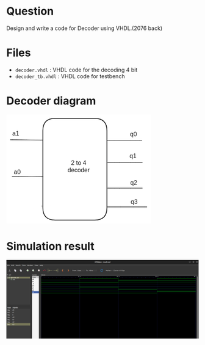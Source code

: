 # Question
Design and write a code for Decoder using VHDL.(2076 back)

# Files

- `decoder.vhdl` : VHDL code for the decoding 4 bit
- `decoder_tb.vhdl` : VHDL code for testbench

# Decoder diagram

![2to4 Decoder](Images/2to4_decoder.png)

# Simulation result

![result](Images/Result_from_GTKwave.png)
